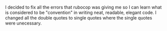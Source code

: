I decided to fix all the errors that rubocop was giving me so I can learn what is considered to be "convention" in writing neat, readable, elegant code. I changed all the double quotes to single quotes where the single quotes were unecessary.
